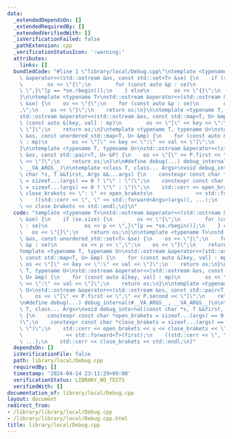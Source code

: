 ```yaml
---
data:
  _extendedDependsOn: []
  _extendedRequiredBy: []
  _extendedVerifiedWith: []
  _isVerificationFailed: false
  _pathExtension: cpp
  _verificationStatusIcon: ':warning:'
  attributes:
    links: []
  bundledCode: "#line 1 \"library/local/Debug.cpp\"\ntemplate <typename T>\nstd::ostream\
    \ &operator<<(std::ostream &os, const std::set<T> &se) {\n    if (se.size) {\n\
    \        os << \"{\";\n        for (const auto &p : se)\n            os << p <<\
    \ \",}\"[p == *se.rbegin()];\n    } else\n        os << \"{}\";\n    return os;\n\
    }\n\ntemplate <typename T>\nstd::ostream &operator<<(std::ostream &os, const unordered_std::set<T>\
    \ &se) {\n    os << \"{\";\n    for (const auto &p : se)\n        os << p << \"\
    ,\";\n    os << \"}\";\n    return os;\n}\n\ntemplate <typename T, typename U>\n\
    std::ostream &operator<<(std::ostream &os, const std::map<T, U> &mp) {\n    for\
    \ (const auto &[key, val] : mp)\n        os << \"[\" << key << \":\" << val <<\
    \ \"]\";\n    return os;\n}\ntemplate <typename T, typename U>\nstd::ostream &operator<<(std::ostream\
    \ &os, const unordered_std::map<T, U> &mp) {\n    for (const auto &[key, val]\
    \ : mp)\n        os << \"[\" << key << \":\" << val << \"]\";\n    return os;\n\
    }\n\ntemplate <typename T, typename U>\nstd::ostream &operator<<(std::ostream\
    \ &os, const std::pair<T, U> &P) {\n    os << \"[\" << P.first << \",\" << P.second\
    \ << \"]\";\n    return os;\n}\n\n#define debug(...) debug_internal(#__VA_ARGS__,\
    \ __VA_ARGS__)\n\ntemplate <class T, class... Args>\nvoid debug_internal(const\
    \ char *s, T &&first, Args &&...args) {\n    constexpr const char *open_brakets\
    \ = sizeof...(args) == 0 ? \"\" : \"(\";\n    constexpr const char *close_brakets\
    \ = sizeof...(args) == 0 ? \"\" : \")\";\n    std::cerr << open_brakets << s <<\
    \ close_brakets << \": \" << open_brakets\n              << std::forward<T>(first);\n\
    \    ((std::cerr << \", \" << std::forward<Args>(args)), ...);\n    std::cerr\
    \ << close_brakets << std::endl;\n}\n"
  code: "template <typename T>\nstd::ostream &operator<<(std::ostream &os, const std::set<T>\
    \ &se) {\n    if (se.size) {\n        os << \"{\";\n        for (const auto &p\
    \ : se)\n            os << p << \",}\"[p == *se.rbegin()];\n    } else\n     \
    \   os << \"{}\";\n    return os;\n}\n\ntemplate <typename T>\nstd::ostream &operator<<(std::ostream\
    \ &os, const unordered_std::set<T> &se) {\n    os << \"{\";\n    for (const auto\
    \ &p : se)\n        os << p << \",\";\n    os << \"}\";\n    return os;\n}\n\n\
    template <typename T, typename U>\nstd::ostream &operator<<(std::ostream &os,\
    \ const std::map<T, U> &mp) {\n    for (const auto &[key, val] : mp)\n       \
    \ os << \"[\" << key << \":\" << val << \"]\";\n    return os;\n}\ntemplate <typename\
    \ T, typename U>\nstd::ostream &operator<<(std::ostream &os, const unordered_std::map<T,\
    \ U> &mp) {\n    for (const auto &[key, val] : mp)\n        os << \"[\" << key\
    \ << \":\" << val << \"]\";\n    return os;\n}\n\ntemplate <typename T, typename\
    \ U>\nstd::ostream &operator<<(std::ostream &os, const std::pair<T, U> &P) {\n\
    \    os << \"[\" << P.first << \",\" << P.second << \"]\";\n    return os;\n}\n\
    \n#define debug(...) debug_internal(#__VA_ARGS__, __VA_ARGS__)\n\ntemplate <class\
    \ T, class... Args>\nvoid debug_internal(const char *s, T &&first, Args &&...args)\
    \ {\n    constexpr const char *open_brakets = sizeof...(args) == 0 ? \"\" : \"\
    (\";\n    constexpr const char *close_brakets = sizeof...(args) == 0 ? \"\" :\
    \ \")\";\n    std::cerr << open_brakets << s << close_brakets << \": \" << open_brakets\n\
    \              << std::forward<T>(first);\n    ((std::cerr << \", \" << std::forward<Args>(args)),\
    \ ...);\n    std::cerr << close_brakets << std::endl;\n}"
  dependsOn: []
  isVerificationFile: false
  path: library/local/Debug.cpp
  requiredBy: []
  timestamp: '2024-04-14 23:11:29+09:00'
  verificationStatus: LIBRARY_NO_TESTS
  verifiedWith: []
documentation_of: library/local/Debug.cpp
layout: document
redirect_from:
- /library/library/local/Debug.cpp
- /library/library/local/Debug.cpp.html
title: library/local/Debug.cpp
---
```

